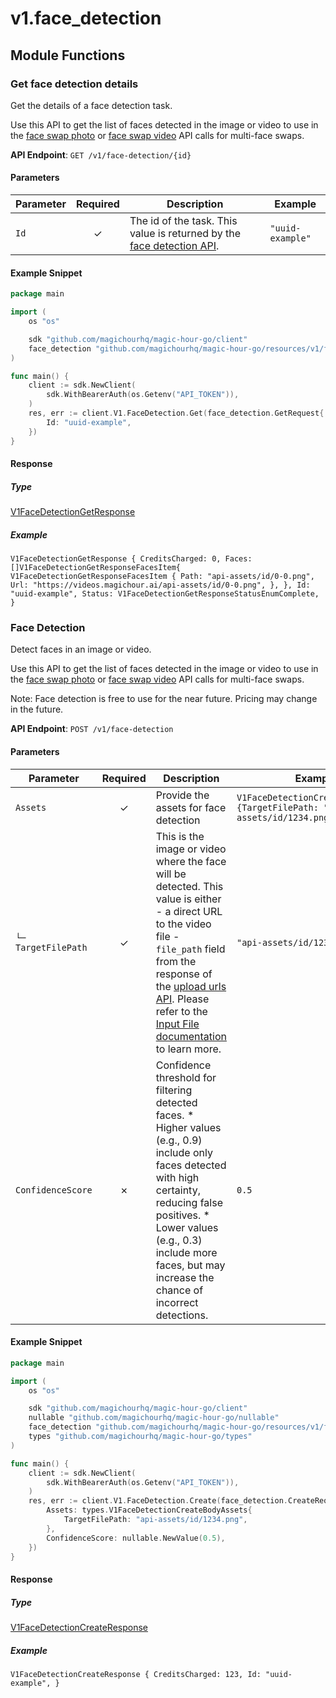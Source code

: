 # v1.face_detection

## Module Functions
### Get face detection details <a name="get"></a>

Get the details of a face detection task. 

Use this API to get the list of faces detected in the image or video to use in the [face swap photo](/api-reference/face-swap-photo/face-swap-photo) or [face swap video](/api-reference/face-swap/face-swap-video) API calls for multi-face swaps.

**API Endpoint**: `GET /v1/face-detection/{id}`

#### Parameters

| Parameter | Required | Description | Example |
|-----------|:--------:|-------------|--------|
| `Id` | ✓ | The id of the task. This value is returned by the [face detection API](/api-reference/files/face-detection#response-id). | `"uuid-example"` |

#### Example Snippet

```go
package main

import (
	os "os"

	sdk "github.com/magichourhq/magic-hour-go/client"
	face_detection "github.com/magichourhq/magic-hour-go/resources/v1/face_detection"
)

func main() {
	client := sdk.NewClient(
		sdk.WithBearerAuth(os.Getenv("API_TOKEN")),
	)
	res, err := client.V1.FaceDetection.Get(face_detection.GetRequest{
		Id: "uuid-example",
	})
}

```

#### Response

##### Type
[V1FaceDetectionGetResponse](/types/v1_face_detection_get_response.go)

##### Example
`V1FaceDetectionGetResponse {
CreditsCharged: 0,
Faces: []V1FaceDetectionGetResponseFacesItem{
V1FaceDetectionGetResponseFacesItem {
Path: "api-assets/id/0-0.png",
Url: "https://videos.magichour.ai/api-assets/id/0-0.png",
},
},
Id: "uuid-example",
Status: V1FaceDetectionGetResponseStatusEnumComplete,
}`

### Face Detection <a name="create"></a>

Detect faces in an image or video. 
      
Use this API to get the list of faces detected in the image or video to use in the [face swap photo](/api-reference/face-swap-photo/face-swap-photo) or [face swap video](/api-reference/face-swap/face-swap-video) API calls for multi-face swaps.

Note: Face detection is free to use for the near future. Pricing may change in the future.

**API Endpoint**: `POST /v1/face-detection`

#### Parameters

| Parameter | Required | Description | Example |
|-----------|:--------:|-------------|--------|
| `Assets` | ✓ | Provide the assets for face detection | `V1FaceDetectionCreateBodyAssets {TargetFilePath: "api-assets/id/1234.png",}` |
| `└─ TargetFilePath` | ✓ | This is the image or video where the face will be detected. This value is either - a direct URL to the video file - `file_path` field from the response of the [upload urls API](https://docs.magichour.ai/api-reference/files/generate-asset-upload-urls).  Please refer to the [Input File documentation](https://docs.magichour.ai/api-reference/files/generate-asset-upload-urls#input-file) to learn more.  | `"api-assets/id/1234.png"` |
| `ConfidenceScore` | ✗ | Confidence threshold for filtering detected faces.  * Higher values (e.g., 0.9) include only faces detected with high certainty, reducing false positives.  * Lower values (e.g., 0.3) include more faces, but may increase the chance of incorrect detections. | `0.5` |

#### Example Snippet

```go
package main

import (
	os "os"

	sdk "github.com/magichourhq/magic-hour-go/client"
	nullable "github.com/magichourhq/magic-hour-go/nullable"
	face_detection "github.com/magichourhq/magic-hour-go/resources/v1/face_detection"
	types "github.com/magichourhq/magic-hour-go/types"
)

func main() {
	client := sdk.NewClient(
		sdk.WithBearerAuth(os.Getenv("API_TOKEN")),
	)
	res, err := client.V1.FaceDetection.Create(face_detection.CreateRequest{
		Assets: types.V1FaceDetectionCreateBodyAssets{
			TargetFilePath: "api-assets/id/1234.png",
		},
		ConfidenceScore: nullable.NewValue(0.5),
	})
}

```

#### Response

##### Type
[V1FaceDetectionCreateResponse](/types/v1_face_detection_create_response.go)

##### Example
`V1FaceDetectionCreateResponse {
CreditsCharged: 123,
Id: "uuid-example",
}`
<!-- CUSTOM DOCS START -->

<!-- CUSTOM DOCS END -->

